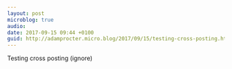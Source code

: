 ```yaml
---
layout: post
microblog: true
audio: 
date: 2017-09-15 09:44 +0100
guid: http://adamprocter.micro.blog/2017/09/15/testing-cross-posting.html
---
```

Testing cross posting (ignore)
